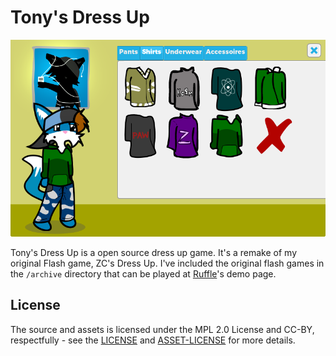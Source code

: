 # Tony's Dress Up

![](screenshot.png)

​Tony's Dress Up is a open source dress up game. It's a remake of my original Flash game, ZC's Dress Up. I've included the original flash games in the ``/archive`` directory that can be played at [Ruffle](https://ruffle.rs/)'s demo page.
​
## ​License

The source and assets is licensed under the MPL 2.0 License and CC-BY, respectfully - see the [LICENSE](LICENSE) and [ASSET-LICENSE](ASSET-LICENSE) for more details.